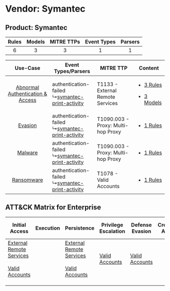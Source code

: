 Vendor: Symantec
================
Product: Symantec
-----------------
| Rules | Models | MITRE TTPs | Event Types | Parsers |
|:-----:|:------:|:----------:|:-----------:|:-------:|
|   6   |   3    |     3      |      1      |    1    |

|    Use-Case    | Event Types/Parsers    | MITRE TTP    | Content    |
|:----:| ---- | ---- | ---- |
| [Abnormal Authentication & Access](../../../UseCases/uc_abnormal_authentication_&_access.md) |  authentication-failed<br> ↳[symantec-print-activity](Ps/pC_symantecprintactivity.md)<br> | T1133 - External Remote Services<br>   | [<ul><li>3 Rules</li></ul><ul><li>3 Models</li></ul>](RM/r_m_symantec_symantec_Abnormal_Authentication_&_Access.md) |
|    [Evasion](../../../UseCases/uc_evasion.md)    |  authentication-failed<br> ↳[symantec-print-activity](Ps/pC_symantecprintactivity.md)<br> | T1090.003 - Proxy: Multi-hop Proxy<br> | [<ul><li>1 Rules</li></ul>](RM/r_m_symantec_symantec_Evasion.md)    |
|    [Malware](../../../UseCases/uc_malware.md)    |  authentication-failed<br> ↳[symantec-print-activity](Ps/pC_symantecprintactivity.md)<br> | T1090.003 - Proxy: Multi-hop Proxy<br> | [<ul><li>1 Rules</li></ul>](RM/r_m_symantec_symantec_Malware.md)    |
|    [Ransomware](../../../UseCases/uc_ransomware.md)    |  authentication-failed<br> ↳[symantec-print-activity](Ps/pC_symantecprintactivity.md)<br> | T1078 - Valid Accounts<br>    | [<ul><li>1 Rules</li></ul>](RM/r_m_symantec_symantec_Ransomware.md)    |

ATT&CK Matrix for Enterprise
----------------------------
| Initial Access                                                                                                                                   | Execution | Persistence                                                                                                                                      | Privilege Escalation                                                | Defense Evasion                                                     | Credential Access | Discovery | Lateral Movement | Collection | Command and Control                                                                                                                       | Exfiltration | Impact |
| ------------------------------------------------------------------------------------------------------------------------------------------------ | --------- | ------------------------------------------------------------------------------------------------------------------------------------------------ | ------------------------------------------------------------------- | ------------------------------------------------------------------- | ----------------- | --------- | ---------------- | ---------- | ----------------------------------------------------------------------------------------------------------------------------------------- | ------------ | ------ |
| [External Remote Services](https://attack.mitre.org/techniques/T1133)<br><br>[Valid Accounts](https://attack.mitre.org/techniques/T1078)<br><br> |           | [External Remote Services](https://attack.mitre.org/techniques/T1133)<br><br>[Valid Accounts](https://attack.mitre.org/techniques/T1078)<br><br> | [Valid Accounts](https://attack.mitre.org/techniques/T1078)<br><br> | [Valid Accounts](https://attack.mitre.org/techniques/T1078)<br><br> |                   |           |                  |            | [Proxy: Multi-hop Proxy](https://attack.mitre.org/techniques/T1090/003)<br><br>[Proxy](https://attack.mitre.org/techniques/T1090)<br><br> |              |        |